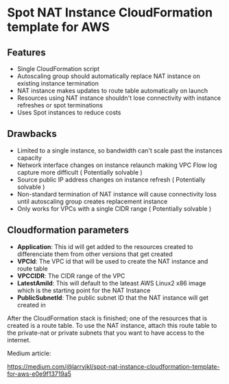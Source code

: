 # Spot NAT Instance CloudFormation template for AWS

## Features
- Single CloudFormation script
- Autoscaling group should automatically replace NAT instance on existing instance termination
- NAT instance makes updates to route table automatically on launch
- Resources using NAT instance shouldn't lose connectivity with instance refreshes or spot terminations
- Uses Spot instances to reduce costs

## Drawbacks
- Limited to a single instance, so bandwidth can't scale past the instances capacity
- Network interface changes on instance relaunch making VPC Flow log capture more difficult ( Potentially solvable )
- Source public IP address changes on instance refresh ( Potentially solvable )
- Non-standard termination of NAT instance will cause connectivity loss until autoscaling group creates replacement instance
- Only works for VPCs with a single CIDR range ( Potentially solvable )

## Cloudformation parameters
- **Application**: This id will get added to the resources created to differenciate them from other versions that get created
- **VPCId**: The VPC id that will be used to create the NAT instance and route table
- **VPCCIDR**: The CIDR range of the VPC
- **LatestAmiId**: This will default to the lateast AWS Linux2 x86 image which is the starting point for the NAT Instance
- **PublicSubnetId**: The public subnet ID that the NAT instance will get created in

After the CloudFormation stack is finished; one of the resources that is created is a route table. To use the NAT instance,
attach this route table to the private-nat or private subnets that you want to have access to the internet.

Medium article: 

https://medium.com/@larryjkl/spot-nat-instance-cloudformation-template-for-aws-e0e9f13719a5

